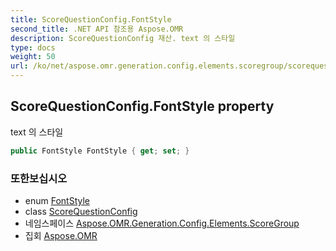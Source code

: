 ```yaml
---
title: ScoreQuestionConfig.FontStyle
second_title: .NET API 참조용 Aspose.OMR
description: ScoreQuestionConfig 재산. text 의 스타일
type: docs
weight: 50
url: /ko/net/aspose.omr.generation.config.elements.scoregroup/scorequestionconfig/fontstyle/
---
```

## ScoreQuestionConfig.FontStyle property

text 의 스타일

```csharp
public FontStyle FontStyle { get; set; }
```

### 또한보십시오

* enum [FontStyle](../../../aspose.omr.generation/fontstyle/)
* class [ScoreQuestionConfig](../)
* 네임스페이스 [Aspose.OMR.Generation.Config.Elements.ScoreGroup](../../scorequestionconfig/)
* 집회 [Aspose.OMR](../../../)



